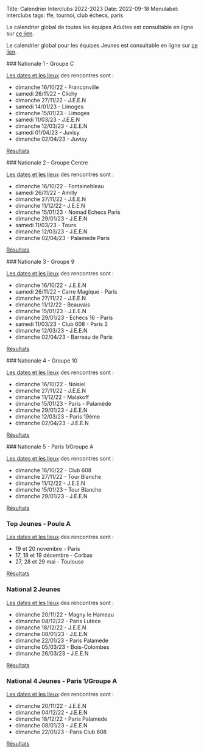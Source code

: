 Title: Calendrier Interclubs 2022-2023
Date: 2022-09-18
Menulabel: Interclubs
tags: ffe, tournoi, club échecs, paris


Le calendrier global de toutes les équipes Adultes est consultable en ligne sur [ce lien](https://docs.google.com/spreadsheets/d/e/2PACX-1vSQpYA-IMxIJQho1XwsaRXrADO3W1Om_fFS9BaroQZJikk8A9jtVKn1w8raeG_swtk8pB2yZNfEgDm_/pubhtml).

Le calendrier global pour les équipes Jeunes est consultable en ligne sur [ce lien](https://docs.google.com/spreadsheets/d/e/2PACX-1vTk-ifhnnZnJuJj_VAl0X6-xYBruDfZa6PLNpuPTdd17heafiIQxSZ2EqGoNf_UFD9V2aBPlerkA0Wx/pubhtml).

### Nationale 1 - Groupe C

[Les dates et les lieux](http://www.echecs.asso.fr/EquipesCalendrier.aspx?Ref=881&Saison=3000) des rencontres sont :

* dimanche 16/10/22 - Franconville
* samedi 26/11/22 - Clichy
* dimanche 27/11/22 - J.E.E.N
* samedi 14/01/23 - Limoges
* dimanche 15/01/23 - Limoges
* samedi 11/03/23 - J.E.E.N
* dimanche 12/03/23 - J.E.E.N
* samedi 01/04/23 - Juvisy
* dimanche 02/04/23 - Juvisy

[Résultats](http://www.echecs.asso.fr/Equipes.aspx?Groupe=881)

### Nationale 2 - Groupe Centre

[Les dates et les lieux](http://www.echecs.asso.fr/EquipesCalendrier.aspx?Ref=2620&Saison=3000) des rencontres sont :

* dimanche 16/10/22 - Fontainebleau
* samedi 26/11/22 - Amilly
* dimanche 27/11/22 - J.E.E.N
* dimanche 11/12/22 - J.E.E.N
* dimanche 15/01/23 - Nomad Echecs Paris
* dimanche 29/01/23 - J.E.E.N
* samedi 11/03/23 - Tours
* dimanche 12/03/23 - J.E.E.N
* dimanche 02/04/23 - Palamede Paris

[Résultats](http://www.echecs.asso.fr/Equipes.aspx?Groupe=2620)

### Nationale 3 - Groupe 9

[Les dates et les lieux](http://www.echecs.asso.fr/EquipesCalendrier.aspx?Ref=45&Saison=3000) des rencontres sont :

* dimanche 16/10/22 - J.E.E.N
* samedi 26/11/22 - Carre Magique - Paris
* dimanche 27/11/22 - J.E.E.N
* dimanche 11/12/22 - Beauvais
* dimanche 15/01/23 - J.E.E.N
* dimanche 29/01/23 - Echecs 16 - Paris
* samedi 11/03/23 - Club 608 - Paris 2
* dimanche 12/03/23 - J.E.E.N
* dimanche 02/04/23 - Barreau de Paris

[Résultats](http://www.echecs.asso.fr/Equipes.aspx?Groupe=45)

### Nationale 4 - Groupe 10

[Les dates et les lieux](http://www.echecs.asso.fr/EquipesCalendrier.aspx?Ref=59&Saison=3000) des rencontres sont :

* dimanche 16/10/22 - Noisiel
* dimanche 27/11/22 - J.E.E.N
* dimanche 11/12/22 - Malakoff
* dimanche 15/01/23 - Paris - Palamède
* dimanche 29/01/23 - J.E.E.N
* dimanche 12/03/23 - Paris 19ème
* dimanche 02/04/23 - J.E.E.N

[Résultats](http://www.echecs.asso.fr/Equipes.aspx?Groupe=59)

### Nationale 5 - Paris 1/Groupe A

[Les dates et les lieux](http://www.echecs.asso.fr/EquipesCalendrier.aspx?Ref=1342&Saison=3000) des rencontres sont :

* dimanche 16/10/22 - Club 608
* dimanche 27/11/22 - Tour Blanche
* dimanche 11/12/22 - J.E.E.N
* dimanche 15/01/23 - Tour Blanche
* dimanche 29/01/23 - J.E.E.N

[Résultats](http://www.echecs.asso.fr/Equipes.aspx?Groupe=1342)

### Top Jeunes - Poule A

[Les dates et les lieux](http://www.echecs.asso.fr/EquipesCalendrier.aspx?Ref=4&Saison=3000) des rencontres sont :

* 19 et 20 novembre - Paris
* 17, 18 et 19 décembre - Corbas
* 27, 28 et 29 mai - Toulouse

[Résultats](http://www.echecs.asso.fr/Equipes.aspx?Groupe=4)

### National 2 Jeunes

[Les dates et les lieux](http://www.echecs.asso.fr/EquipesCalendrier.aspx?Ref=11&Saison=3000) des rencontres sont :

* dimanche 20/11/22 - Magny le Hameau
* dimanche 04/12/22 - Paris Lutèce
* dimanche 18/12/22 - J.E.E.N
* dimanche 08/01/23 - J.E.E.N
* dimanche 22/01/23 - Paris Palamède
* dimanche 05/03/23 - Bois-Colombes
* dimanche 26/03/23 - J.E.E.N

[Résultats](http://www.echecs.asso.fr/Equipes.aspx?Groupe=11)

### National 4 Jeunes - Paris 1/Groupe A

[Les dates et les lieux](http://www.echecs.asso.fr/EquipesCalendrier.aspx?Ref=1399&Saison=3000) des rencontres sont :

* dimanche 20/11/22 - J.E.E.N
* dimanche 04/12/22 - J.E.E.N
* dimanche 18/12/22 - Paris Palamède
* dimanche 08/01/23 - J.E.E.N
* dimanche 22/01/23 - Paris Club 608

[Résultats](http://www.echecs.asso.fr/Equipes.aspx?Groupe=1399)
